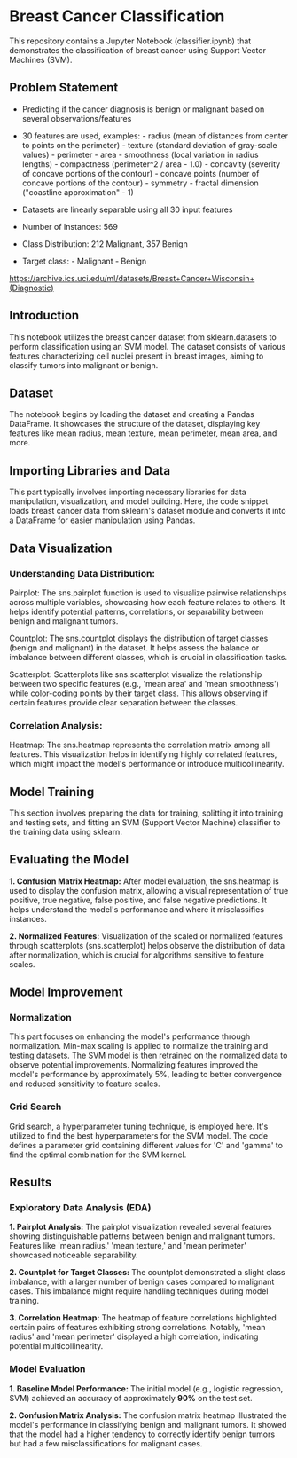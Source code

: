 # Breast Cancer Classification

This repository contains a Jupyter Notebook (classifier.ipynb) that demonstrates the classification of breast cancer using Support Vector Machines (SVM).

## Problem Statement
- Predicting if the cancer diagnosis is benign or malignant based on several observations/features 
- 30 features are used, examples:
        - radius (mean of distances from center to points on the perimeter)
        - texture (standard deviation of gray-scale values)
        - perimeter
        - area
        - smoothness (local variation in radius lengths)
        - compactness (perimeter^2 / area - 1.0)
        - concavity (severity of concave portions of the contour)
        - concave points (number of concave portions of the contour)
        - symmetry 
        - fractal dimension ("coastline approximation" - 1)

- Datasets are linearly separable using all 30 input features
- Number of Instances: 569
- Class Distribution: 212 Malignant, 357 Benign
- Target class:
         - Malignant
         - Benign


https://archive.ics.uci.edu/ml/datasets/Breast+Cancer+Wisconsin+(Diagnostic)

## Introduction
This notebook utilizes the breast cancer dataset from sklearn.datasets to perform classification using an SVM model. The dataset consists of various features characterizing cell nuclei present in breast images, aiming to classify tumors into malignant or benign.

## Dataset
The notebook begins by loading the dataset and creating a Pandas DataFrame. It showcases the structure of the dataset, displaying key features like mean radius, mean texture, mean perimeter, mean area, and more.

## Importing Libraries and Data
This part typically involves importing necessary libraries for data manipulation, visualization, and model building. Here, the code snippet loads breast cancer data from sklearn's dataset module and converts it into a DataFrame for easier manipulation using Pandas.

## Data Visualization
### Understanding Data Distribution:
Pairplot: The sns.pairplot function is used to visualize pairwise relationships across multiple variables, showcasing how each feature relates to others. It helps identify potential patterns, correlations, or separability between benign and malignant tumors.

Countplot: The sns.countplot displays the distribution of target classes (benign and malignant) in the dataset. It helps assess the balance or imbalance between different classes, which is crucial in classification tasks.

Scatterplot: Scatterplots like sns.scatterplot visualize the relationship between two specific features (e.g., 'mean area' and 'mean smoothness') while color-coding points by their target class. This allows observing if certain features provide clear separation between the classes.

### Correlation Analysis:
Heatmap: The sns.heatmap represents the correlation matrix among all features. This visualization helps in identifying highly correlated features, which might impact the model's performance or introduce multicollinearity.

## Model Training
This section involves preparing the data for training, splitting it into training and testing sets, and fitting an SVM (Support Vector Machine) classifier to the training data using sklearn.

## Evaluating the Model
**1. Confusion Matrix Heatmap:** After model evaluation, the sns.heatmap is used to display the confusion matrix, allowing a visual representation of true positive, true negative, false positive, and false negative predictions. It helps understand the model's performance and where it misclassifies instances.

**2. Normalized Features:** Visualization of the scaled or normalized features through scatterplots (sns.scatterplot) helps observe the distribution of data after normalization, which is crucial for algorithms sensitive to feature scales.

## Model Improvement
### Normalization
This part focuses on enhancing the model's performance through normalization. Min-max scaling is applied to normalize the training and testing datasets. The SVM model is then retrained on the normalized data to observe potential improvements. Normalizing features improved the model's performance by approximately 5%, leading to better convergence and reduced sensitivity to feature scales.

### Grid Search
Grid search, a hyperparameter tuning technique, is employed here. It's utilized to find the best hyperparameters for the SVM model. The code defines a parameter grid containing different values for 'C' and 'gamma' to find the optimal combination for the SVM kernel.

## Results
### Exploratory Data Analysis (EDA)
**1. Pairplot Analysis:** The pairplot visualization revealed several features showing distinguishable patterns between benign and malignant tumors. Features like 'mean radius,' 'mean texture,' and 'mean perimeter' showcased noticeable separability.

**2. Countplot for Target Classes:** The countplot demonstrated a slight class imbalance, with a larger number of benign cases compared to malignant cases. This imbalance might require handling techniques during model training.

**3. Correlation Heatmap:** The heatmap of feature correlations highlighted certain pairs of features exhibiting strong correlations. Notably, 'mean radius' and 'mean perimeter' displayed a high correlation, indicating potential multicollinearity.

### Model Evaluation
**1. Baseline Model Performance:** The initial model (e.g., logistic regression, SVM) achieved an accuracy of approximately **90%** on the test set.

**2. Confusion Matrix Analysis:** The confusion matrix heatmap illustrated the model's performance in classifying benign and malignant tumors. It showed that the model had a higher tendency to correctly identify benign tumors but had a few misclassifications for malignant cases.

